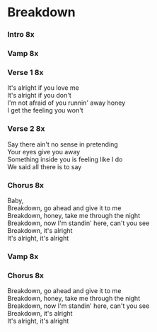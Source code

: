 # Breakdown

### Intro  8x  

### Vamp  8x

### Verse 1  8x
It's alright if you love me  
It's alright if you don't  
I'm not afraid of you runnin' away honey  
I get the feeling you won't  

### Verse 2  8x
Say there ain't no sense in pretending  
Your eyes give you away  
Something inside you is feeling like I do  
We said all there is to say  

### Chorus  8x
Baby,  
Breakdown, go ahead and give it to me  
Breakdown, honey, take me through the night  
Breakdown, now I'm standin' here, can't you see  
Breakdown, it's alright  
It's alright, it's alright

### Vamp  8x

### Chorus  8x
Breakdown, go ahead and give it to me  
Breakdown, honey, take me through the night  
Breakdown, now I'm standin' here, can't you see  
Breakdown, it's alright  
It's alright, it's alright
